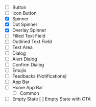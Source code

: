 - [ ] Button
- [ ] Icon Button
- [x] Spinner
- [x] Dot Spinner
- [x] Overlay Spinner
- [ ] Filled Text Field
- [ ] Outlined Text Field
- [ ] Text Area
- [ ] Dialog
- [ ] Alert Dialog
- [ ] Confirm Dialog
- [ ] Emojis
- [ ] Feedbacks (Notifications)
- [ ] App Bar
- [ ] Home App Bar
  - [ ] Common
- [ ] Empty State
[ ] Empty State with CTA